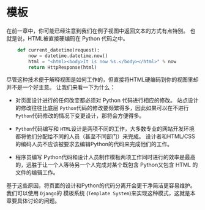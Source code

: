 # 模板

在前一章中，你可能已经注意到我们在例子视图中返回文本的方式有点特别。 也就是说，HTML被直接硬编码在 Python 代码之中。
```python
    def current_datetime(request):
        now = datetime.datetime.now()
        html = "<html><body>It is now %s.</body></html>" % now
        return HttpResponse(html)
```
尽管这种技术便于解释视图是如何工作的，但直接将HTML硬编码到你的视图里却并不是一个好主意。 让我们来看一下为什么：
+ 对页面设计进行的任何改变都必须对 Python 代码进行相应的修改。 站点设计的修改往往比底层 `Python`代码的修改要频繁得多，因此如果可以在不进行 `Python`代码修改的情况下变更设计，那将会方便得多。 
- `Python`代码编写和 `HTML`设计是两项不同的工作，大多数专业的网站开发环境都将他们分配给不同的人员（甚至不同部门）来完成。 设计者和HTML/CSS的编码人员不应该被要求去编辑Python的代码来完成他们的工作。
+  程序员编写 Python代码和设计人员制作模板两项工作同时进行的效率是最高的，远胜于让一个人等待另一个人完成对某个既包含 Python又包含 HTML 的文件的编辑工作。

基于这些原因，将页面的设计和Python的代码分离开会更干净简洁更容易维护。 我们可以使用 `Django`的 模板系统 (`Template System`)来实现这种模式，这就是本章要具体讨论的问题。